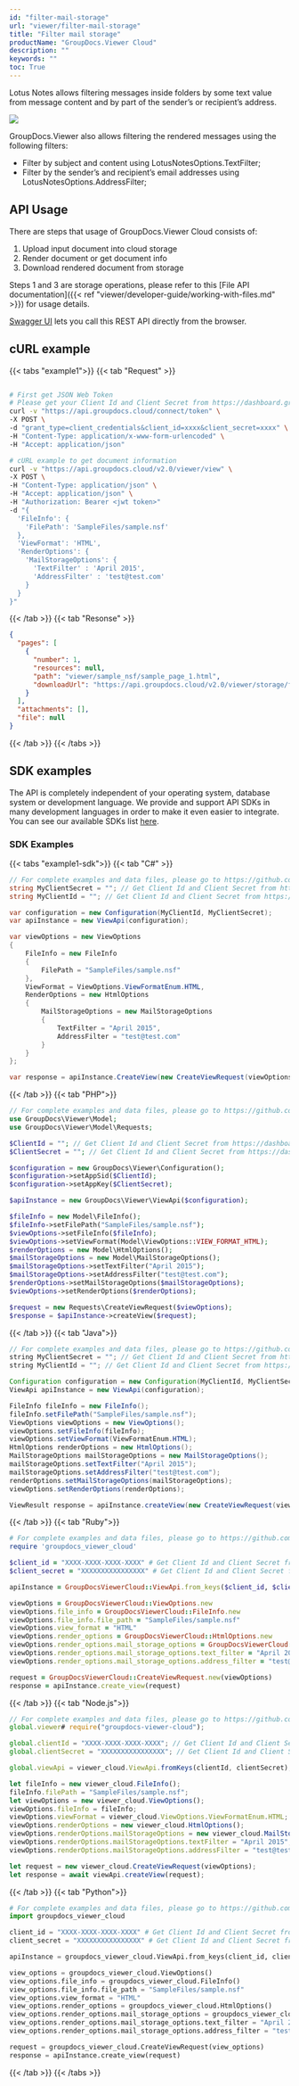 ```yaml
---
id: "filter-mail-storage"
url: "viewer/filter-mail-storage"
title: "Filter mail storage"
productName: "GroupDocs.Viewer Cloud"
description: ""
keywords: ""
toc: True
---
```


Lotus Notes allows filtering messages inside folders by some text value from message content and by part of the sender’s or recipient’s address.

![](/viewer/images/filter-nsf-messages.jpg)

GroupDocs.Viewer also allows filtering the rendered messages using the following filters:

+ Filter by subject and content using LotusNotesOptions.TextFilter;
+ Filter by the sender’s and recipient’s email addresses using LotusNotesOptions.AddressFilter;

## API Usage

There are steps that usage of GroupDocs.Viewer Cloud consists of:

1. Upload input document into cloud storage
1. Render document or get document info
1. Download rendered document from storage

Steps 1 and 3 are storage operations, please refer to this [File API documentation]({{< ref "viewer/developer-guide/working-with-files.md" >}}) for usage details.

[Swagger UI](https://apireference.groupdocs.cloud/viewer/) lets you call this REST API directly from the browser.

## cURL example

{{< tabs "example1">}}
{{< tab "Request" >}}
```bash

# First get JSON Web Token
# Please get your Client Id and Client Secret from https://dashboard.groupdocs.cloud/applications. Kindly place Client Id in "client_id" and Client Secret in "client_secret" argument.
curl -v "https://api.groupdocs.cloud/connect/token" \
-X POST \
-d "grant_type=client_credentials&client_id=xxxx&client_secret=xxxx" \
-H "Content-Type: application/x-www-form-urlencoded" \
-H "Accept: application/json"

# cURL example to get document information
curl -v "https://api.groupdocs.cloud/v2.0/viewer/view" \
-X POST \
-H "Content-Type: application/json" \
-H "Accept: application/json" \
-H "Authorization: Bearer <jwt token>"
-d "{
  'FileInfo': {
    'FilePath': 'SampleFiles/sample.nsf'
  },
  'ViewFormat': 'HTML',
  'RenderOptions': {
    'MailStorageOptions': {
      'TextFilter' : 'April 2015',
      'AddressFilter' : 'test@test.com'
    }
  }
}"
```
{{< /tab >}} {{< tab "Resonse" >}}
```json
{
  "pages": [
    {
      "number": 1,
      "resources": null,
      "path": "viewer/sample_nsf/sample_page_1.html",
      "downloadUrl": "https://api.groupdocs.cloud/v2.0/viewer/storage/file/viewer/sample_nsf/sample_page_1.html"
    }
  ],
  "attachments": [],
  "file": null
}

```
{{< /tab >}} {{< /tabs >}}

## SDK examples

The API is completely independent of your operating system, database system or development language. We provide and support API SDKs in many development languages in order to make it even easier to integrate. You can see our available SDKs list [here](https://github.com/groupdocs-viewer-cloud).

### SDK Examples ###

{{< tabs "example1-sdk">}}
{{< tab "C#" >}}
```cs
// For complete examples and data files, please go to https://github.com/groupdocs-viewer-cloud/groupdocs-viewer-cloud-dotnet-samples
string MyClientSecret = ""; // Get Client Id and Client Secret from https://dashboard.groupdocs.cloud
string MyClientId = ""; // Get Client Id and Client Secret from https://dashboard.groupdocs.cloud

var configuration = new Configuration(MyClientId, MyClientSecret);
var apiInstance = new ViewApi(configuration);

var viewOptions = new ViewOptions
{
    FileInfo = new FileInfo
    {
        FilePath = "SampleFiles/sample.nsf"
    },
    ViewFormat = ViewOptions.ViewFormatEnum.HTML,
    RenderOptions = new HtmlOptions
    {
        MailStorageOptions = new MailStorageOptions
        {
            TextFilter = "April 2015",
            AddressFilter = "test@test.com"
        }
    }
};

var response = apiInstance.CreateView(new CreateViewRequest(viewOptions));
```
{{< /tab >}} 
{{< tab "PHP">}}
```php
// For complete examples and data files, please go to https://github.com/groupdocs-viewer-cloud/groupdocs-viewer-cloud-php-samples
use GroupDocs\Viewer\Model;
use GroupDocs\Viewer\Model\Requests;

$ClientId = ""; // Get Client Id and Client Secret from https://dashboard.groupdocs.cloud
$ClientSecret = ""; // Get Client Id and Client Secret from https://dashboard.groupdocs.cloud

$configuration = new GroupDocs\Viewer\Configuration();
$configuration->setAppSid($ClientId);
$configuration->setAppKey($ClientSecret);

$apiInstance = new GroupDocs\Viewer\ViewApi($configuration);

$fileInfo = new Model\FileInfo();
$fileInfo->setFilePath("SampleFiles/sample.nsf");
$viewOptions->setFileInfo($fileInfo);
$viewOptions->setViewFormat(Model\ViewOptions::VIEW_FORMAT_HTML);
$renderOptions = new Model\HtmlOptions();
$mailStorageOptions = new Model\MailStorageOptions();
$mailStorageOptions->setTextFilter("April 2015");
$mailStorageOptions->setAddressFilter("test@test.com");
$renderOptions->setMailStorageOptions($mailStorageOptions);
$viewOptions->setRenderOptions($renderOptions);

$request = new Requests\CreateViewRequest($viewOptions);
$response = $apiInstance->createView($request);
```
{{< /tab >}} 
{{< tab "Java">}}
```java
// For complete examples and data files, please go to https://github.com/groupdocs-viewer-cloud/groupdocs-viewer-cloud-java-samples
string MyClientSecret = ""; // Get Client Id and Client Secret from https://dashboard.groupdocs.cloud
string MyClientId = ""; // Get Client Id and Client Secret from https://dashboard.groupdocs.cloud

Configuration configuration = new Configuration(MyClientId, MyClientSecret);
ViewApi apiInstance = new ViewApi(configuration);

FileInfo fileInfo = new FileInfo();
fileInfo.setFilePath("SampleFiles/sample.nsf");
ViewOptions viewOptions = new ViewOptions();
viewOptions.setFileInfo(fileInfo);
viewOptions.setViewFormat(ViewFormatEnum.HTML);
HtmlOptions renderOptions = new HtmlOptions();            
MailStorageOptions mailStorageOptions = new MailStorageOptions();
mailStorageOptions.setTextFilter("April 2015");
mailStorageOptions.setAddressFilter("test@test.com");
renderOptions.setMailStorageOptions(mailStorageOptions);
viewOptions.setRenderOptions(renderOptions);

ViewResult response = apiInstance.createView(new CreateViewRequest(viewOptions));
```
{{< /tab >}} 
{{< tab "Ruby">}}
```ruby
# For complete examples and data files, please go to https://github.com/groupdocs-viewer-cloud/groupdocs-viewer-cloud-ruby-samples
require 'groupdocs_viewer_cloud'

$client_id = "XXXX-XXXX-XXXX-XXXX" # Get Client Id and Client Secret from https://dashboard.groupdocs.cloud
$client_secret = "XXXXXXXXXXXXXXXX" # Get Client Id and Client Secret from https://dashboard.groupdocs.cloud

apiInstance = GroupDocsViewerCloud::ViewApi.from_keys($client_id, $client_secret)

viewOptions = GroupDocsViewerCloud::ViewOptions.new
viewOptions.file_info = GroupDocsViewerCloud::FileInfo.new
viewOptions.file_info.file_path = "SampleFiles/sample.nsf"
viewOptions.view_format = "HTML"
viewOptions.render_options = GroupDocsViewerCloud::HtmlOptions.new
viewOptions.render_options.mail_storage_options = GroupDocsViewerCloud::MailStorageOptions.new
viewOptions.render_options.mail_storage_options.text_filter = "April 2015"
viewOptions.render_options.mail_storage_options.address_filter = "test@test.com"

request = GroupDocsViewerCloud::CreateViewRequest.new(viewOptions)
response = apiInstance.create_view(request)
```
{{< /tab >}} 
{{< tab "Node.js">}}
```js
// For complete examples and data files, please go to https://github.com/groupdocs-viewer-cloud/groupdocs-viewer-cloud-node-samples
global.viewer# require("groupdocs-viewer-cloud");

global.clientId = "XXXX-XXXX-XXXX-XXXX"; // Get Client Id and Client Secret from https://dashboard.groupdocs.cloud
global.clientSecret = "XXXXXXXXXXXXXXXX"; // Get Client Id and Client Secret from https://dashboard.groupdocs.cloud

global.viewApi = viewer_cloud.ViewApi.fromKeys(clientId, clientSecret);

let fileInfo = new viewer_cloud.FileInfo();
fileInfo.filePath = "SampleFiles/sample.nsf";
let viewOptions = new viewer_cloud.ViewOptions();
viewOptions.fileInfo = fileInfo;
viewOptions.viewFormat = viewer_cloud.ViewOptions.ViewFormatEnum.HTML;
viewOptions.renderOptions = new viewer_cloud.HtmlOptions();
viewOptions.renderOptions.mailStorageOptions = new viewer_cloud.MailStorageOptions();     
viewOptions.renderOptions.mailStorageOptions.textFilter = "April 2015";
viewOptions.renderOptions.mailStorageOptions.addressFilter = "test@test.com";

let request = new viewer_cloud.CreateViewRequest(viewOptions);
let response = await viewApi.createView(request);
```
{{< /tab >}} 
{{< tab "Python">}}
```py
# For complete examples and data files, please go to https://github.com/groupdocs-viewer-cloud/groupdocs-viewer-cloud-python-samples
import groupdocs_viewer_cloud

client_id = "XXXX-XXXX-XXXX-XXXX" # Get Client Id and Client Secret from https://dashboard.groupdocs.cloud
client_secret = "XXXXXXXXXXXXXXXX" # Get Client Id and Client Secret from https://dashboard.groupdocs.cloud

apiInstance = groupdocs_viewer_cloud.ViewApi.from_keys(client_id, client_secret)

view_options = groupdocs_viewer_cloud.ViewOptions()
view_options.file_info = groupdocs_viewer_cloud.FileInfo()
view_options.file_info.file_path = "SampleFiles/sample.nsf"
view_options.view_format = "HTML"
view_options.render_options = groupdocs_viewer_cloud.HtmlOptions()
view_options.render_options.mail_storage_options = groupdocs_viewer_cloud.MailStorageOptions()    
view_options.render_options.mail_storage_options.text_filter = "April 2015"
view_options.render_options.mail_storage_options.address_filter = "test@test.com"

request = groupdocs_viewer_cloud.CreateViewRequest(view_options)
response = apiInstance.create_view(request)
```
{{< /tab >}} 
{{< /tabs >}}

